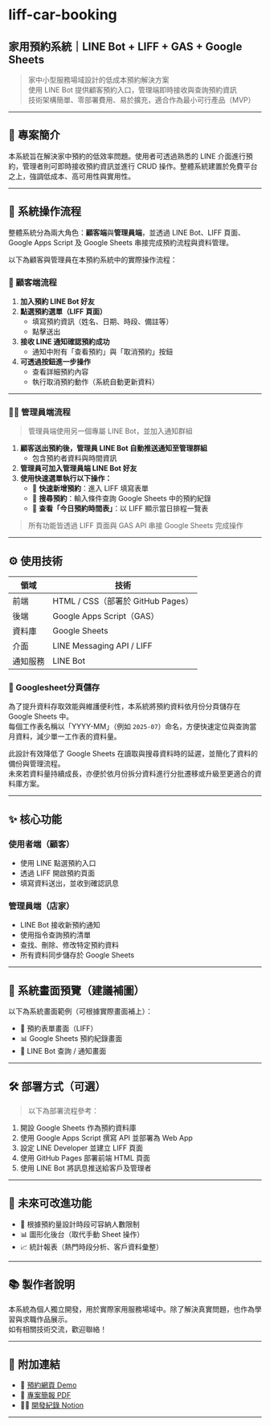 # liff-car-booking  
## 家用預約系統｜LINE Bot + LIFF + GAS + Google Sheets

> 家中小型服務場域設計的低成本預約解決方案  
> 使用 LINE Bot 提供顧客預約入口，管理端即時接收與查詢預約資訊  
> 技術架構簡單、零部署費用、易於擴充，適合作為最小可行產品（MVP）

---

## 🧭 專案簡介

本系統旨在解決家中預約的低效率問題。使用者可透過熟悉的 LINE 介面進行預約，管理者則可即時接收預約資訊並進行 CRUD 操作。整體系統建置於免費平台之上，強調低成本、高可用性與實用性。

---
## 🔄 系統操作流程

整體系統分為兩大角色：**顧客端**與**管理員端**，並透過 LINE Bot、LIFF 頁面、Google Apps Script 及 Google Sheets 串接完成預約流程與資料管理。

以下為顧客與管理員在本預約系統中的實際操作流程：

### 👥 顧客端流程

1. **加入預約 LINE Bot 好友**
2. **點選預約選單（LIFF 頁面）**
   - 填寫預約資訊（姓名、日期、時段、備註等）
   - 點擊送出
3. **接收 LINE 通知確認預約成功**
   - 通知中附有「查看預約」與「取消預約」按鈕
4. **可透過按鈕進一步操作**
   - 查看詳細預約內容
   - 執行取消預約動作（系統自動更新資料）

---

### 👨‍💼 管理員端流程

> 管理員端使用另一個專屬 LINE Bot，並加入通知群組

1. **顧客送出預約後，管理員 LINE Bot 自動推送通知至管理群組**
   - 包含預約者資料與時間資訊
2. **管理員可加入管理員端 LINE Bot 好友**
3. **使用快速選單執行以下操作：**
   - 🔹 **快速新增預約**：進入 LIFF 填寫表單
   - 🔹 **搜尋預約**：輸入條件查詢 Google Sheets 中的預約紀錄
   - 🔹 **查看「今日預約時間表」**：以 LIFF 顯示當日排程一覽表

> 所有功能皆透過 LIFF 頁面與 GAS API 串接 Google Sheets 完成操作

---

## ⚙️ 使用技術

| 領域 | 技術 |
|------|------|
| 前端 | HTML / CSS（部署於 GitHub Pages） |
| 後端 | Google Apps Script（GAS） |
| 資料庫 | Google Sheets |
| 介面 | LINE Messaging API / LIFF |
| 通知服務 | LINE Bot |

### 📂 Googlesheet分頁儲存

為了提升資料存取效能與維護便利性，本系統將預約資料依月份分頁儲存在 Google Sheets 中。  
每個工作表名稱以「YYYY-MM」（例如 `2025-07`）命名，方便快速定位與查詢當月資料，減少單一工作表的資料量。  

此設計有效降低了 Google Sheets 在讀取與搜尋資料時的延遲，並簡化了資料的備份與管理流程。  
未來若資料量持續成長，亦便於依月份拆分資料進行分批遷移或升級至更適合的資料庫方案。

---

## ✨ 核心功能

### 使用者端（顧客）

- 使用 LINE 點選預約入口
- 透過 LIFF 開啟預約頁面
- 填寫資料送出，並收到確認訊息

### 管理員端（店家）

- LINE Bot 接收新預約通知
- 使用指令查詢預約清單
- 查找、刪除、修改特定預約資料
- 所有資料同步儲存於 Google Sheets

---

## 📸 系統畫面預覽（建議補圖）

以下為系統畫面範例（可根據實際畫面補上）：

- 📱 預約表單畫面（LIFF）
- 📊 Google Sheets 預約紀錄畫面
- 💬 LINE Bot 查詢 / 通知畫面

---

## 🛠️ 部署方式（可選）

> 以下為部署流程參考：

1. 開設 Google Sheets 作為預約資料庫
2. 使用 Google Apps Script 撰寫 API 並部署為 Web App
3. 設定 LINE Developer 並建立 LIFF 頁面
4. 使用 GitHub Pages 部署前端 HTML 頁面
5. 使用 LINE Bot 將訊息推送給客戶及管理者

---

## 🧠 未來可改進功能

- 🔄 根據預約量設計時段可容納人數限制
- 📊 圖形化後台（取代手動 Sheet 操作）
- 📈 統計報表（熱門時段分析、客戶資料彙整）

---

## 📚 製作者說明

本系統為個人獨立開發，用於實際家用服務場域中。除了解決真實問題，也作為學習與求職作品展示。  
如有相關技術交流，歡迎聯絡！

---

## 📎 附加連結

- 🔗 [預約網頁 Demo](https://xxx.github.io/your-reservation-system)
- 📄 [專案簡報 PDF](https://...)
- 🧑‍💻 [開發紀錄 Notion](https://...)

---
